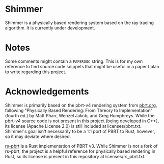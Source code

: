 # Shimmer

Shimmer is a physically based rendering system based on the ray tracing algorithm. It is currently under development.

# Notes

Some comments might contain a `PAPERDOC` string. This is for my own reference to find source code snippets that might be useful in a paper I plan to write regarding this project.

# Acknowledgements

Shimmer is primarily based on the pbrt-v4 rendering system from [pbrt.org](https://pbrt.org/), following "Physically Based Rendering: From Threory to Implementation" (fourth ed.) by Matt Pharr, Wenzel Jakob, and Greg Humphreys. While the pbrt-v4 source code is not present in this project (being developed in C++), its license (Apache License 2.0) is still included at licenses/pbrt.txt. Shimmer's goal isn't necessarily to be a 1:1 port of PBRT to Rust, however, so it may deviate where desired.

[rs-pbrt](https://github.com/wahn/rs_pbrt) is a Rust implementation of PBRT v3. While Shimmer is not a fork of rs-pbrt, the project is a helpful reference for physically based rendering in Rust, so its license is present in this repository at licenses/rs_pbrt.txt.